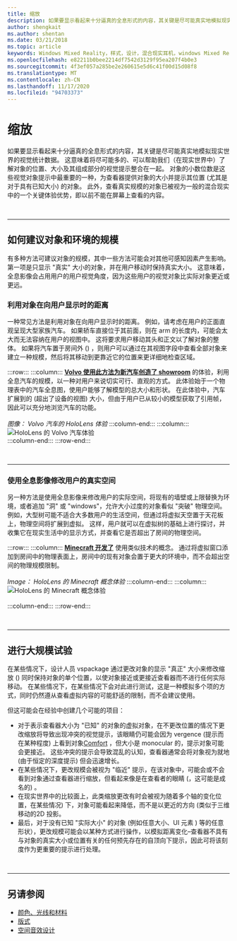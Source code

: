 ```yaml
---
title: 缩放
description: 如果要显示看起来十分逼真的全息形式的内容，其关键是尽可能真实地模拟现实世界的视觉统计数据。
author: shengkait
ms.author: shentan
ms.date: 03/21/2018
ms.topic: article
keywords: Windows Mixed Reality，样式，设计，混合现实耳机，windows Mixed Reality 耳机，虚拟现实耳机，HoloLens，规模，全息影像
ms.openlocfilehash: e82211b0bee2214df7542d3129f95ea207f4b0e3
ms.sourcegitcommit: 4f3ef057a285be2e260615e5d6c41f00d15d08f8
ms.translationtype: MT
ms.contentlocale: zh-CN
ms.lasthandoff: 11/17/2020
ms.locfileid: "94703373"
---
```

# <a name="scale"></a>缩放

如果要显示看起来十分逼真的全息形式的内容，其关键是尽可能真实地模拟现实世界的视觉统计数据。 这意味着将尽可能多的、可以帮助我们（在现实世界中）了解对象的位置、大小及其组成部分的视觉提示整合在一起。 对象的小数位数是这些视觉对象提示中最重要的一种，为查看器提供对象的大小并提示其位置 (尤其是对于具有已知大小) 的对象。 此外，查看真实规模的对象已被视为一般的混合现实中的一个关键体验优势，即以前不能在屏幕上查看的内容。

<br>

---

## <a name="how-to-suggest-the-scale-of-objects-and-environments"></a>如何建议对象和环境的规模

有多种方法可建议对象的规模，其中一些方法可能会对其他可感知因素产生影响。 第一项是只显示 "真实" 大小的对象，并在用户移动时保持真实大小。 这意味着，全息影像会占用用户的用户视觉角度，因为这些用户的视觉对象比实际对象更近或更远。

### <a name="utilize-the-distance-of-objects-as-they-are-presented-to-the-user"></a>利用对象在向用户显示时的距离

一种常见方法是利用对象在向用户显示时的距离。 例如，请考虑在用户的正面直观呈现大型家族汽车。 如果轿车直接位于其前面，则在 arm 的长度内，可能会太大而无法容纳在用户的视图中。 这将要求用户移动其头和正文以了解对象的整体。 如果将汽车置于房间外 () ，则用户可以通过在其视图字段中查看全部对象来建立一种规模，然后将其移动到更靠近它的位置来更详细地检查区域。

:::row:::
    :::column:::
        **[Volvo 使用此方法为新汽车创造了 showroom](https://www.youtube.com/watch?v=DilzwF90vec)** 的体验，利用全息汽车的规模，以一种对用户来说切实可行、直观的方式。 此体验始于一个物理表中的汽车全息图，使用户能够了解模型的总大小和形状。 在此体验中，汽车扩展到的 (超出了设备的视图) 大小，但由于用户已从较小的模型获取了引用帧，因此可以充分地浏览汽车的功能。<br>
        <br>
        *图像： Volvo 汽车的 HoloLens 体验*
    :::column-end:::
        :::column:::
       ![HoloLens 的 Volvo 汽车体验](images/volvo-cars-microsoft-hololens-experience01-640px.jpg)<br>
    :::column-end:::
:::row-end:::


<br>

---

### <a name="use-holograms-to-modify-the-users-real-space"></a>使用全息影像修改用户的真实空间

另一种方法是使用全息影像来修改用户的实际空间，将现有的墙壁或上限替换为环境，或者追加 "洞" 或 "windows"，允许大小过度的对象看似 "突破" 物理空间。 例如，大型树可能不适合大多数用户的生活空间，但通过将虚拟天空置于天花板上，物理空间将扩展到虚拟。 这样，用户就可以在虚拟树的基础上进行探讨，并收集它在现实生活中的显示方式，并查看它是否超出了房间的物理空间。

:::row:::
    :::column:::
        **[Minecraft 开发了](https://minecraft.net/)** 使用类似技术的概念。 通过将虚拟窗口添加到房间中的物理表面上，房间中的现有对象会置于更大的环境中，而不会超出空间的物理规模限制。<br>
        <br>
        *Image： HoloLens 的 Minecraft 概念体验*
    :::column-end:::
        :::column:::
       ![HoloLens 的 Minecraft 概念体验](images/800px-minecraftwindow-640px.jpg)<br><br>
    :::column-end:::
:::row-end:::


<br>

---


## <a name="experimenting-with-scale"></a>进行大规模试验

在某些情况下，设计人员 vspackage 通过更改对象的显示 "真正" 大小来修改缩放 () 同时保持对象的单个位置，以使对象接近或更接近查看器而不进行任何实际移动。 在某些情况下，在某些情况下会对此进行测试，这是一种模拟多个项的方式，同时仍然遵从查看虚拟内容的可能舒适的限制，而不会建议使用。

但这可能会在经验中创建几个可能的项目：
* 对于表示查看器大小为 "已知" 的对象的虚拟对象，在不更改位置的情况下更改缩放将导致出现冲突的视觉提示，该眼睛仍可能会因为 vergence (提示而在某种程度) 上看到对象[Comfort](comfort.md) ，但大小是 monocular 的，提示对象可能会更接近。 这些冲突的提示会导致混乱的认知，查看器通常会将对象视为就地 (由于恒定的深度提示) 但会迅速增长。
* 在某些情况下，更改规模会被视为 "临近" 提示，在该对象中，可能会或不会看到对象通过查看器进行缩放，但看起来像是在查看者的眼睛 (，这可能是成名的) 。
* 在现实世界中的比较面上，此类缩放更改有时会被视为随着多个轴的变化位置，在某些情况) 下，对象可能看起来降低，而不是以更近的方向 (类似于三维移动的2D 投影。
* 最后，对于没有已知 "实际大小" 的对象 (例如任意大小、UI 元素 ) 等的任意形状），更改规模可能会以某种方式进行操作，以模拟距离变化–查看器不具有与对象的真实大小或位置有关的任何预先存在的自顶向下提示，因此可将该刻度作为更重要的提示进行处理。

<br>

---

## <a name="see-also"></a>另请参阅
* [颜色、光线和材料](../color,-light-and-materials.md)
* [版式](typography.md)
* [空间音效设计](spatial-sound-design.md)
